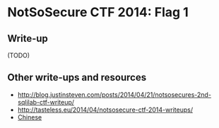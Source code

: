 # NotSoSecure CTF 2014: Flag 1

## Write-up

(TODO)

## Other write-ups and resources

* <http://blog.justinsteven.com/posts/2014/04/21/notsosecures-2nd-sqlilab-ctf-writeup/>
* <http://tasteless.eu/2014/04/notsosecure-ctf-2014-writeups/>
* [Chinese](http://atdog.logdown.com/posts/2014/04/20/notsosecure-ctf-write-ups)
